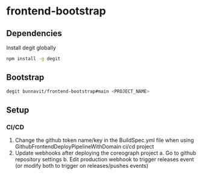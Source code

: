 # frontend-bootstrap

## Dependencies

Install degit globally

```bash
npm install -g degit
```

## Bootstrap

```bash
degit bunnavit/frontend-bootstrap#main <PROJECT_NAME>
```

## Setup

### CI/CD

1. Change the github token name/key in the BuildSpec.yml file when using GithubFrontendDeployPipelineWithDomain ci/cd project
2. Update webhooks after deploying the coreograph project
   a. Go to github repository settings
   b. Edit production webhook to trigger releases event (or modify both to trigger on releases/pushes events)
